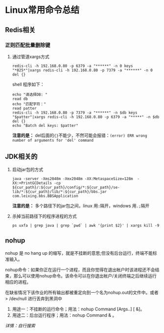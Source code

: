 #		Linux常用命令总结

##		Redis相关

###		正则匹配批量删除键

1. 通过管道xargs方式

   ```shell
   redis-cli -h 192.168.0.80 -p 6379 -a "******" -n 0 keys "*825*"|xargs redis-cli -h 192.168.0.80 -p 7379 -a "******" -n 0 del {}
   ```

   shell 程序如下：

   ```shell
   echo "请选择DB: "
   read db
   echo "匹配字符："
   read patter
   redis-cli -h 192.168.0.80 -p 7379 -a "******" -n $db keys "$patter"|xargs redis-cli -h 192.168.0.80 -p 6379 -a "*****" -n $db del {}
   echo "Batch del keys: $patter"
   
   ```

   **注意的是：** del后面的`{}`不能少，不然可能会报错：`(error) ERR wrong number of arguments for 'del' command`



##		JDK相关的

1. 启动jar包的方式

   ```shell
   java -server -Xms2048m -Xmx2048m -XX:MetaspaceSize=128m  -XX:+PrintGCDetails -cp ${cur_path}/:${cur_path}/config/*:${cur_path}/se-lib/*:${cur_path}/lib/*:${cur_path}/bbs.jar com.leixing.bbs.BBSApplication
   ```

   **注意的是：** 多个路径下的jar包之间，linux 用`:`隔开，windows 用`.;`隔开

   

2. 杀掉当前路径下的程序进程的方式

   ```shell
   ps uxfa | grep java | grep `pwd` | awk '{print $2}' | xargs kill -9
   ```



##		nohup

nohup 是 no hang up 的缩写，就是不挂断的意思;但没有后台运行，终端不能标准输入。

nohup命令：如果你正在运行一个进程，而且你觉得在退出帐户时该进程还不会结束，那么可以使用nohup命令。该命令可以在你退出帐户/关闭终端之后继续运行相应的进程。

在缺省情况下该作业的所有输出都被重定向到一个名为nohup.out的文件中。或者 > /dev/null 进行丢弃到黑洞中

1. 用途一：不挂断的运行命令；用法：nohup Command [Args..] [ &]。
2. 用途二：后台运行程序；用法：nohup Command & 。

*详情：自行搜索*